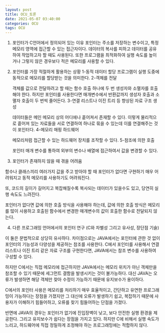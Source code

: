 ```yaml
---
layout: post
title: OCU_토론
date: 2021-05-07 03:40:00
categories: OCU
tags: OCU
---
```


1) 포인터가 C언어에서 정의되어 있는 이유
포인터는 주소를 저장하는 변수이고, 특정 메모리 영역에 접근할 수 있는 접근자이다.
데이터의 복사를 피하고 데이터를 공유하여 작업하고자 할 때도 사용된다.
또한 프로그램을 최적화하여 실행 속도를 높이거나 그렇지 않은 경우보다 적은 메모리를 사용할 수 있다.


2) 포인터를 가장 적절하게 활용하는 상황
1-동적 데이터 할당
   프로그램이 실행 도중에 동적으로 메모리를 할당받는 것을 의미한다.
2-객체를 전달

   객체를 값으로 전달하려고 할 때는 함수 호출 하나에 두 번 생성자와 소멸자를 호출해야 한다. 하지만 포인터를 사용한다면 매개변수에서 반환값까지 생성자 호출과 소멸자 호출이 두 번씩 줄어든다.
3-연결 리스트나 이진 트리 등 향상된 자료 구조 생성

   데이터들은 메인 메모리 상의 어디에나 흩어져서 존재할 수 있다. 이렇게 물리적으로 흩어져 있는 자료들을 서로 연결하여 하나로 묶을 수 있는데 이를 연결해주는 것이 포인터다.
4-메모리 매핑 하드웨어

   메모리처럼 접근할 수 있는 하드웨어 장치를 조작할 수 있다.
5-참조에 의한 호출

   포인터 매개 변수를 통하여 외부의 변수나 배열에 접근하여서 값을 변경할 수 있다.




3) 포인터가 존재하지 않을 때 겪을 어려움 

함수나 클래스끼리 여러가지 값을 주고 받아야 할 때 포인터가 없다면 구현하기 매우 어려워지고 동적 메모리를 사용하기도 어려워진다.

또, 코드의 길이가 길어지고 복잡해질수록 복사되는 데이터가 있을수도 있고, 당연히 실행 속도도 느려진다.

포인터가 없다면 값에 의한 호출 방식을 사용해야 하는데, 값에 의한 호출 방식은 메모리를 많이 사용하고 호출된 함수에서 변경한 매개변수의 값이 호출한 함수로 전달되지 않는다.




4) 다른 프로그래밍 언어에서의 포인터 연구 (C와 차별성 그리고 유사성, 장단점 기술)

이 둘은 문법적으로 상당히 유사하다. 차이점으로는 JAVA에서는 포인터에 관한 것 없이 포인터의 기능성과 다양성을 제공하는 참조를 사용한다. C에서 포인터를 사용해서 연결 리스트나 이진 트리 같은 자료 구조를 구현한다면, JAVA에서는 참조 변수를 사용하여 구성할 수 있다.

하지만 C에서는 직접 메모리에 접근하지만 JAVA에서는 메모리 위치가 아닌 객체만을 참조할 수 있기 때문에 세그먼트 결함을 발생시키는 것이 불가능하다. 대신 JAVA는 오류가 발생하면 해당 객체만 찾아 수정이 가능하기 때문에 유지보수가 용이하다.




C에서의 포인터 사용은 메모리를 처리하기 매우 효율적이고, 간단하고 유연한 프로그래밍이 가능하다는 장점을 가졌지만 그 대신에 오류가 발생하기 쉽고, 복잡하기 때문에 사용자가 이해하기 힘들어하고, 오류를 찾기 힘들어하는 단점을 가졌다.

반면에 JAVA의 경우는 포인터가 없기에 진입장벽이 낮고, 보다 안전한 실행 환경을 제공한다. 그리고 유지보수가 쉽다는 장점을 가지고 있다. 하지만 C에 비해서 실행 속도가 느리고, 하드웨어에 직접 정밀하게 조정해야 하는 프로그래밍에는 적합하지 않다.
